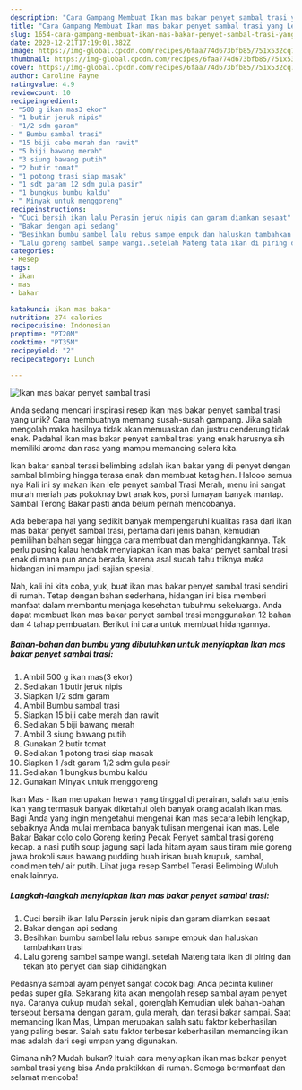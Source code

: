 ```yaml
---
description: "Cara Gampang Membuat Ikan mas bakar penyet sambal trasi yang Lezat Sekali"
title: "Cara Gampang Membuat Ikan mas bakar penyet sambal trasi yang Lezat Sekali"
slug: 1654-cara-gampang-membuat-ikan-mas-bakar-penyet-sambal-trasi-yang-lezat-sekali
date: 2020-12-21T17:19:01.382Z
image: https://img-global.cpcdn.com/recipes/6faa774d673bfb85/751x532cq70/ikan-mas-bakar-penyet-sambal-trasi-foto-resep-utama.jpg
thumbnail: https://img-global.cpcdn.com/recipes/6faa774d673bfb85/751x532cq70/ikan-mas-bakar-penyet-sambal-trasi-foto-resep-utama.jpg
cover: https://img-global.cpcdn.com/recipes/6faa774d673bfb85/751x532cq70/ikan-mas-bakar-penyet-sambal-trasi-foto-resep-utama.jpg
author: Caroline Payne
ratingvalue: 4.9
reviewcount: 10
recipeingredient:
- "500 g ikan mas3 ekor"
- "1 butir jeruk nipis"
- "1/2 sdm garam"
- " Bumbu sambal trasi"
- "15 biji cabe merah dan rawit"
- "5 biji bawang merah"
- "3 siung bawang putih"
- "2 butir tomat"
- "1 potong trasi siap masak"
- "1 sdt garam 12 sdm gula pasir"
- "1 bungkus bumbu kaldu"
- " Minyak untuk menggoreng"
recipeinstructions:
- "Cuci bersih ikan lalu Perasin jeruk nipis dan garam diamkan sesaat"
- "Bakar dengan api sedang"
- "Besihkan bumbu sambel lalu rebus sampe empuk dan haluskan tambahkan trasi"
- "Lalu goreng sambel sampe wangi..setelah Mateng tata ikan di piring dan tekan ato penyet dan siap dihidangkan"
categories:
- Resep
tags:
- ikan
- mas
- bakar

katakunci: ikan mas bakar 
nutrition: 274 calories
recipecuisine: Indonesian
preptime: "PT20M"
cooktime: "PT35M"
recipeyield: "2"
recipecategory: Lunch

---
```



![Ikan mas bakar penyet sambal trasi](https://img-global.cpcdn.com/recipes/6faa774d673bfb85/751x532cq70/ikan-mas-bakar-penyet-sambal-trasi-foto-resep-utama.jpg)

Anda sedang mencari inspirasi resep ikan mas bakar penyet sambal trasi yang unik? Cara membuatnya memang susah-susah gampang. Jika salah mengolah maka hasilnya tidak akan memuaskan dan justru cenderung tidak enak. Padahal ikan mas bakar penyet sambal trasi yang enak harusnya sih memiliki aroma dan rasa yang mampu memancing selera kita.

Ikan bakar sanbal terasi belimbing adalah ikan bakar yang di penyet dengan sambal blimbing hingga terasa enak dan membuat ketagihan. Halooo semua nya Kali ini sy makan ikan lele penyet sambal Trasi Merah, menu ini sangat murah meriah pas pokoknay bwt anak kos, porsi lumayan banyak mantap. Sambal Terong Bakar pasti anda belum pernah mencobanya.

Ada beberapa hal yang sedikit banyak mempengaruhi kualitas rasa dari ikan mas bakar penyet sambal trasi, pertama dari jenis bahan, kemudian pemilihan bahan segar hingga cara membuat dan menghidangkannya. Tak perlu pusing kalau hendak menyiapkan ikan mas bakar penyet sambal trasi enak di mana pun anda berada, karena asal sudah tahu triknya maka hidangan ini mampu jadi sajian spesial.


Nah, kali ini kita coba, yuk, buat ikan mas bakar penyet sambal trasi sendiri di rumah. Tetap dengan bahan sederhana, hidangan ini bisa memberi manfaat dalam membantu menjaga kesehatan tubuhmu sekeluarga. Anda dapat membuat Ikan mas bakar penyet sambal trasi menggunakan 12 bahan dan 4 tahap pembuatan. Berikut ini cara untuk membuat hidangannya.

<!--inarticleads1-->

##### Bahan-bahan dan bumbu yang dibutuhkan untuk menyiapkan Ikan mas bakar penyet sambal trasi:

1. Ambil 500 g ikan mas(3 ekor)
1. Sediakan 1 butir jeruk nipis
1. Siapkan 1/2 sdm garam
1. Ambil  Bumbu sambal trasi
1. Siapkan 15 biji cabe merah dan rawit
1. Sediakan 5 biji bawang merah
1. Ambil 3 siung bawang putih
1. Gunakan 2 butir tomat
1. Sediakan 1 potong trasi siap masak
1. Siapkan 1 /sdt garam 1/2 sdm gula pasir
1. Sediakan 1 bungkus bumbu kaldu
1. Gunakan  Minyak untuk menggoreng


Ikan Mas - Ikan merupakan hewan yang tinggal di perairan, salah satu jenis ikan yang termasuk banyak diketahui oleh banyak orang adalah ikan mas. Bagi Anda yang ingin mengetahui mengenai ikan mas secara lebih lengkap, sebaiknya Anda mulai membaca banyak tulisan mengenai ikan mas. Lele Bakar Bakar colo colo Goreng kering Pecak Penyet sambal trasi goreng kecap. a nasi putih soup jagung sapi lada hitam ayam saus tiram mie goreng jawa brokoli saus bawang pudding buah irisan buah krupuk, sambal, condimen teh/ air putih. Lihat juga resep Sambel Terasi Belimbing Wuluh enak lainnya. 

<!--inarticleads2-->

##### Langkah-langkah menyiapkan Ikan mas bakar penyet sambal trasi:

1. Cuci bersih ikan lalu Perasin jeruk nipis dan garam diamkan sesaat
1. Bakar dengan api sedang
1. Besihkan bumbu sambel lalu rebus sampe empuk dan haluskan tambahkan trasi
1. Lalu goreng sambel sampe wangi..setelah Mateng tata ikan di piring dan tekan ato penyet dan siap dihidangkan


Pedasnya sambal ayam penyet sangat cocok bagi Anda pecinta kuliner pedas super gila. Sekarang kita akan mengolah resep sambal ayam penyet nya. Caranya cukup mudah sekali, gorenglah Kemudian ulek bahan-bahan tersebut bersama dengan garam, gula merah, dan terasi bakar sampai. Saat memancing Ikan Mas, Umpan merupakan salah satu faktor keberhasilan yang paling besar. Salah satu faktor terbesar keberhasilan memancing ikan mas adalah dari segi umpan yang digunakan. 

Gimana nih? Mudah bukan? Itulah cara menyiapkan ikan mas bakar penyet sambal trasi yang bisa Anda praktikkan di rumah. Semoga bermanfaat dan selamat mencoba!
